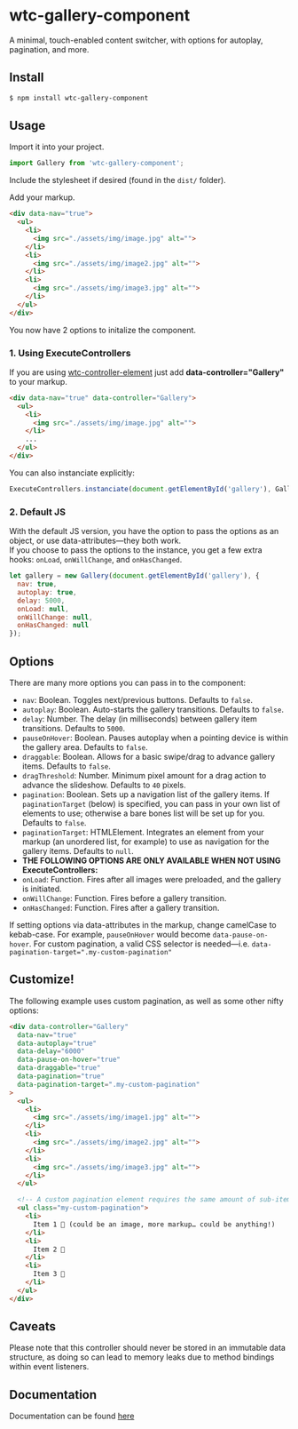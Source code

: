 # wtc-gallery-component
A minimal, touch-enabled content switcher, with options for autoplay, pagination, and more.

## Install
```sh
$ npm install wtc-gallery-component
```

## Usage
Import it into your project.
```javascript
import Gallery from 'wtc-gallery-component';
```

Include the stylesheet if desired (found in the `dist/` folder).

Add your markup.
```html
<div data-nav="true">
  <ul>
    <li>
      <img src="./assets/img/image.jpg" alt="">
    </li>
    <li>
      <img src="./assets/img/image2.jpg" alt="">
    </li>
    <li>
      <img src="./assets/img/image3.jpg" alt="">
    </li>
  </ul>
</div>
```

You now have 2 options to initalize the component.

### 1. Using ExecuteControllers
If you are using [wtc-controller-element] just add **data-controller="Gallery"** to your markup.
```html
<div data-nav="true" data-controller="Gallery">
  <ul>
    <li>
      <img src="./assets/img/image.jpg" alt="">
    </li>
    ...
  </ul>
</div>
```
You can also instanciate explicitly:
```javascript
ExecuteControllers.instanciate(document.getElementById('gallery'), Gallery);
```

### 2. Default JS
With the default JS version, you have the option to pass the options as an object, or use data-attributes—they both work.  
If you choose to pass the options to the instance, you get a few extra hooks: `onLoad`, `onWillChange`, and `onHasChanged`.
```javascript
let gallery = new Gallery(document.getElementById('gallery'), {
  nav: true,
  autoplay: true,
  delay: 5000,
  onLoad: null,
  onWillChange: null,
  onHasChanged: null
});
```

## Options
There are many more options you can pass in to the component:
  - `nav`: Boolean. Toggles next/previous buttons. Defaults to `false`.
  - `autoplay`: Boolean. Auto-starts the gallery transitions. Defaults to `false`.
  - `delay`: Number. The delay (in milliseconds) between gallery item transitions. Defaults to `5000`.
  - `pauseOnHover`: Boolean. Pauses autoplay when a pointing device is within the gallery area. Defaults to `false`.
  - `draggable`: Boolean. Allows for a basic swipe/drag to advance gallery items. Defaults to `false`.
  - `dragThreshold`: Number. Minimum pixel amount for a drag action to advance the slideshow. Defaults to `40` pixels.
  - `pagination`: Boolean. Sets up a navigation list of the gallery items. If `paginationTarget` (below) is specified, you can pass in your own list of elements to use; otherwise a bare bones list will be set up for you. Defaults to `false`.
  - `paginationTarget`: HTMLElement. Integrates an element from your markup (an unordered list, for example) to use as navigation for the gallery items. Defaults to `null`.
  - **THE FOLLOWING OPTIONS ARE ONLY AVAILABLE WHEN NOT USING ExecuteControllers:**
  - `onLoad`: Function. Fires after all images were preloaded, and the gallery is initiated.
  - `onWillChange`: Function. Fires before a gallery transition.
  - `onHasChanged`: Function. Fires after a gallery transition.

If setting options via data-attributes in the markup, change camelCase to kebab-case. For example, `pauseOnHover` would become `data-pause-on-hover`.
For custom pagination, a valid CSS selector is needed—i.e. `data-pagination-target=".my-custom-pagination"`

## Customize!
The following example uses custom pagination, as well as some other nifty options:
```html
<div data-controller="Gallery"
  data-nav="true"
  data-autoplay="true"
  data-delay="6000"
  data-pause-on-hover="true"
  data-draggable="true"
  data-pagination="true"
  data-pagination-target=".my-custom-pagination"
>
  <ul>
    <li>
      <img src="./assets/img/image1.jpg" alt="">
    </li>
    <li>
      <img src="./assets/img/image2.jpg" alt="">
    </li>
    <li>
      <img src="./assets/img/image3.jpg" alt="">
    </li>
  </ul>

  <!-- A custom pagination element requires the same amount of sub-items as the number of gallery items. -->
  <ul class="my-custom-pagination">
    <li>
      Item 1 🐼 (could be an image, more markup… could be anything!)
    </li>
    <li>
      Item 2 🦊
    </li>
    <li>
      Item 3 🐍
    </li>
  </ul>
</div>
```

## Caveats
Please note that this controller should never be stored in an immutable data structure, as doing so can lead to memory leaks due to method bindings within event listeners.

[wtc-controller-element]:https://github.com/wethegit/wtc-controller-element

## Documentation
Documentation can be found [here](https://wethegit.github.io/wtc-gallery-component/Gallery.html)